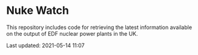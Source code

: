 # Nuke Watch

This repository includes code for retrieving the latest information available on the output of EDF nuclear power plants in the UK.

Last updated: 2021-05-14 11:07